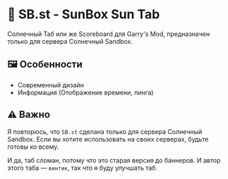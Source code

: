 # 🔆 SB.st - SunBox Sun Tab
Солнечный Таб или же Scoreboard для Garry's Mod, предназначен только для сервера Солнечный Sandbox.
## 🖼️ Особенности

- Современный дизайн
- Информация (Отображение времени, пинга)

## ⚠️ Важно
Я повторюсь, что `SB.st` сделана только для сервера Солнечный Sandbox. Если вы хотите использовать на своих серверах, будьте готовы ко всему.

И да, таб сломан, потому что это старая версия до баннеров. И автор этого таба — `винтик`, так что я буду улучшать таб.